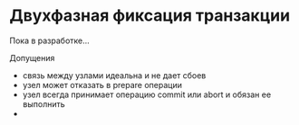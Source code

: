 # Двухфазная фиксация транзакции

Пока в разработке...

Допущения
- связь между узлами идеальна и не дает сбоев
- узел может отказать в prepare операции
- узел всегда принимает операцию commit или abort и обязан ее выполнить
- 